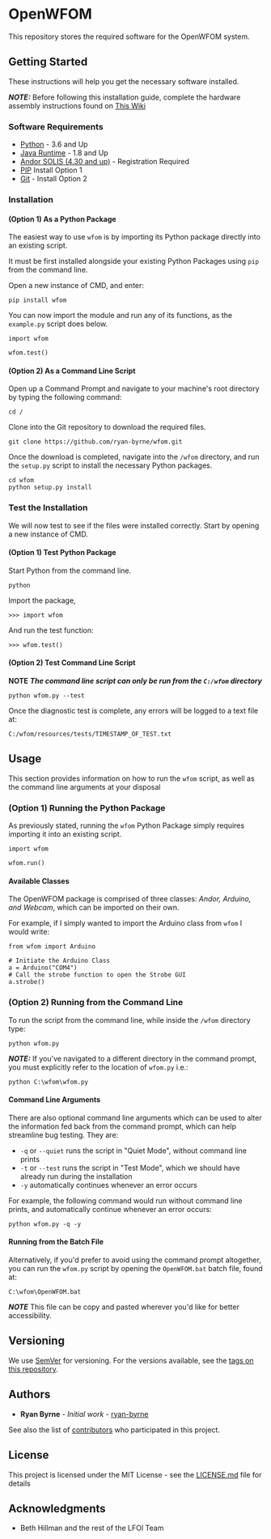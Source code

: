 # OpenWFOM

This repository stores the required software for the OpenWFOM system.

## Getting Started

These instructions will help you get the necessary software installed.

***NOTE:*** Before following this installation guide, complete the hardware assembly instructions found on [This Wiki](https://github.com/ryan-byrne/wfom/wiki)

### Software Requirements

* [Python](https://www.python.org/downloads/) - 3.6 and Up
* [Java Runtime](https://java.com/en/download/) - 1.8 and Up
* [Andor SOLIS (4.30 and up)](http://www.andor.com/downloads) - Registration Required
* [PIP](https://pip.pypa.io/en/stable/installing/) Install Option 1
* [Git](https://git-scm.com/download/win) - Install Option 2

### Installation

#### (Option 1) As a Python Package

The easiest way to use ```wfom``` is by importing its Python package directly into an existing script.

It must be first installed alongside your existing Python Packages using ```pip``` from the command line.

Open a new instance of CMD, and enter:

```
pip install wfom
```

You can now import the module and run any of its functions, as the ```example.py``` script does below.

```
import wfom

wfom.test()
```

#### (Option 2) As a Command Line Script

Open up a Command Prompt and navigate to your machine's root directory by typing the following command:

```
cd /
```

Clone into the Git repository to download the required files.

```
git clone https://github.com/ryan-byrne/wfom.git
```

Once the download is completed, navigate into the ```/wfom``` directory, and run the ```setup.py``` script
to install the necessary Python packages.

```
cd wfom
python setup.py install
```

### Test the Installation

We will now test to see if the files were installed correctly. Start by opening a new instance of CMD.

#### (Option 1) Test Python Package

Start Python from the command line.

```
python
```

Import the package,

```
>>> import wfom
```

And run the test function:

```
>>> wfom.test()
```

#### (Option 2) Test Command Line Script

**NOTE** ***The command line script can only be run from the ```C:/wfom``` directory***

```
python wfom.py --test
```

Once the diagnostic test is complete, any errors will be logged to a text file at:

```
C:/wfom/resources/tests/TIMESTAMP_OF_TEST.txt
```

## Usage

This section provides information on how to run the ```wfom``` script, as well as the command line arguments at your disposal

### (Option 1) Running the Python Package

As previously stated, running the ```wfom``` Python Package simply requires importing it into an existing script.

```
import wfom

wfom.run()
```

#### Available Classes

The OpenWFOM package is comprised of three classes: *Andor, Arduino, and Webcam*, which can be imported on their own. 

For example, if I simply wanted to import the Arduino class from ```wfom``` I would write:

```
from wfom import Arduino

# Initiate the Arduino Class
a = Arduino("COM4")
# Call the strobe function to open the Strobe GUI
a.strobe()
```

### (Option 2) Running from the Command Line

To run the script from the command line, while inside the ```/wfom``` directory type:

```
python wfom.py
```

***NOTE:*** If you've navigated to a different directory in the command prompt, you must explicitly refer to the location of ```wfom.py``` i.e.:

```
python C:\wfom\wfom.py
```

#### Command Line Arguments

There are also optional command line arguments which can be used to alter the information fed back from the command prompt, which can help streamline bug testing. They are:

* ```-q``` or ```--quiet``` runs the script in "Quiet Mode", without command line prints
*  ```-t``` or ```--test``` runs the script in "Test Mode", which we should have already run during the installation
*  ```-y``` automatically continues whenever an error occurs

For example, the following command would run without command line prints, and automatically continue whenever an error occurs:

```
python wfom.py -q -y
```

#### Running from the Batch File

Alternatively, if you'd prefer to avoid using the command prompt altogether, you can run the ```wfom.py``` script by opening the ```OpenWFOM.bat``` batch file, found at:

```
C:\wfom\OpenWFOM.bat
```

***NOTE*** This file can be copy and pasted wherever you'd like for better accessibility.

## Versioning

We use [SemVer](http://semver.org/) for versioning. For the versions available, see the [tags on this repository](https://github.com/ryan-byrne/wfom/tags).

## Authors

* **Ryan Byrne** - *Initial work* - [ryan-byrne](https://github.com/ryan-byrne)

See also the list of [contributors](https://github.com/ryan-byrne/wfom/contributors) who participated in this project.

## License

This project is licensed under the MIT License - see the [LICENSE.md](LICENSE.md) file for details

## Acknowledgments

* Beth Hillman and the rest of the LFOI Team
